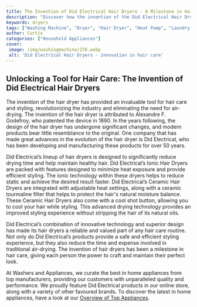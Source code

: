 ```yaml
---
title: The Invention of Did Electrical Hair Dryers - A Milestone in Hair Care
description: "Discover how the invention of the Did Electrical Hair Dryer revolutionized hair care Learn more about the impact this innovation had and continues to have on the beauty and styling industry"
keywords: dryers
tags: ["Washing Machine", "Dryer", "Hair Dryer", "Heat Pump", "Laundry Appliances"]
author: Curtis
categories: ["Household Appliances"]
cover: 
 image: /img/washingmachine/276.webp
 alt: 'Did Electrical Hair Dryers - innovation in hair care'
---
```

## Unlocking a Tool for Hair Care: The Invention of Did Electrical Hair Dryers 

The invention of the hair dryer has provided an invaluable tool for hair care and styling, revolutionizing the industry and eliminating the need for air-drying. The invention of the hair dryer is attributed to Alexandre F. Godefroy, who patented the device in 1890. In the years following, the design of the hair dryer has undergone significant changes, and modern products bear little resemblance to the original. One company that has made great advances in the evolution of the hair dryer is Did Electrical, who has been developing and manufacturing these products for over 50 years. 

Did Electrical’s lineup of hair dryers is designed to significantly reduce drying time and help maintain healthy hair. Did Electrical’s Ionic Hair Dryers are packed with features designed to minimize heat exposure and provide efficient styling. The ionic technology within these dryers helps to reduce static and achieve the desired result faster. Did Electrical’s Ceramic Hair Dryers are integrated with adjustable heat settings, along with a ceramic tourmaline filter that helps to protect the hair's natural moisture balance. These Ceramic Hair Dryers also come with a cool shot button, allowing you to cool your hair while styling. This advanced drying technology provides an improved styling experience without stripping the hair of its natural oils.

Did Electrical’s combination of innovative technology and superior design has made its hair dryers a reliable and valued part of any hair care routine. Not only do Did Electrical’s products provide a safe and efficient styling experience, but they also reduce the time and expense involved in traditional air-drying. The invention of hair dryers has been a milestone in hair care, giving each person the power to craft and maintain their perfect look. 

At Washers and Appliances, we curate the best in home appliances from top manufacturers, providing our customers with unparalleled quality and performance. We proudly feature Did Electrical products in our online store, along with a variety of other favoured brands. To discover the latest in home appliances, have a look at our [Overview of Top Appliances](./pages/appliance-overview).
